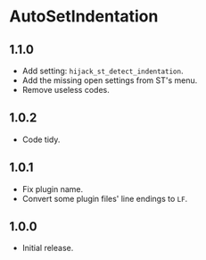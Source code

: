 # AutoSetIndentation


## 1.1.0

- Add setting: `hijack_st_detect_indentation`.
- Add the missing open settings from ST's menu.
- Remove useless codes.


## 1.0.2

- Code tidy.


## 1.0.1

- Fix plugin name.
- Convert some plugin files' line endings to `LF`.


## 1.0.0

- Initial release.
